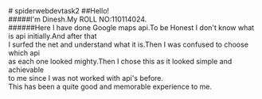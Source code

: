 <body>
# spiderwebdevtask2
##Hello!<br>
#####I'm Dinesh.My ROLL NO:110114024.<br>
######Here I have done Google maps api.To be Honest I don't know what is api initially.And after that<br> I surfed the net and understand what it is.Then I was confused to choose which api<br> as each one looked mighty.Then I chose this as it looked simple and achievable<br> to me since I was not worked with api's before.<br>This has been a quite good and memorable experience to me.<br>
</body>
